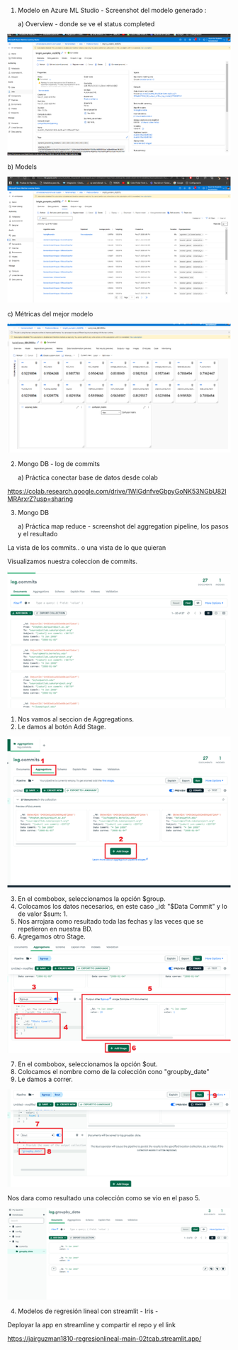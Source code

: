 
1) Modelo en Azure ML Studio  - Screenshot del modelo generado :

   a) Overview - donde se ve el status completed

![alt text](https://github.com/JairGuzman1810/RegresionLineal/blob/master/Azure/Overview.png)

   b) Models

![alt text](https://github.com/JairGuzman1810/RegresionLineal/blob/master/Azure/Models.png)

   c) Métricas del mejor modelo
  
 ![alt text](https://github.com/JairGuzman1810/RegresionLineal/blob/master/Azure/Metrics.png)


2) Mongo DB -  log de commits

   a) Práctica conectar base de datos desde colab
   
https://colab.research.google.com/drive/1WIGdnfveGbpyGoNK53NGbU82lMRArxrZ?usp=sharing

3) Mongo DB

   a) Práctica map reduce - screenshot del aggregation pipeline, los pasos y el resultado

La vista de los commits.. o una vista de lo que quieran 


Visualizamos nuestra coleccion de commits.

  ![alt text](https://github.com/JairGuzman1810/RegresionLineal/blob/master/MapReduce/1.png)
 
 
 1. Nos vamos al seccion de Aggregations.
 2. Le damos al botón Add Stage.

  ![alt text](https://github.com/JairGuzman1810/RegresionLineal/blob/master/MapReduce/2.png)
 
 
 3. En el combobox, seleccionamos la opción $group.
 4. Colocamos los datos necesarios, en este caso _id: "$Data Commit" y lo de valor $sum: 1.
 5. Nos arrojara como resultado toda las fechas y las veces que se repetieron en nuestra BD.
 6. Agregamos otro Stage.
 
  ![alt text](https://github.com/JairGuzman1810/RegresionLineal/blob/master/MapReduce/3.png)
  
  
 7. En el combobox, seleccionamos la opción $out.
 8. Colocamos el nombre como de la colección cono "groupby_date"
 9. Le damos a correr.
 
 
   ![alt text](https://github.com/JairGuzman1810/RegresionLineal/blob/master/MapReduce/4.png)
   
Nos dara como resultado una colección como se vio en el paso 5.

   ![alt text](https://github.com/JairGuzman1810/RegresionLineal/blob/master/MapReduce/5.png)
   
   
4) Modelos de regresión lineal con streamlit - Iris - 

Deployar la app en streamline y compartir el repo y el link

https://jairguzman1810-regresionlineal-main-02tcab.streamlit.app/



 




